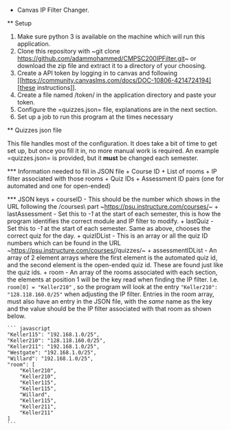 * Canvas IP Filter Changer.

** Setup 
   1. Make sure python 3 is available on the machine which will run this application.
   2. Clone this repository with ~git clone
      https://github.com/adammohammed/CMPSC200IPFilter.git~ or download the zip
      file and extract it to a directory of your choosing.
   3. Create a API token by logging in to canvas and following [[https://community.canvaslms.com/docs/DOC-10806-4214724194][these instructions]].
   4. Create a file named /token/ in the application directory and paste your token.
   5. Configure the =quizzes.json= file, explanations are in the next section.
   6. Set up a job to run this program at the times necessary

** Quizzes json file

   This file handles most of the configuration. It does take a bit of time to
   get set up, but once you fill it in, no more manual work is required. An
   example =quizzes.json= is provided, but it **must** be changed each semester.

*** Information needed to fill in JSON file
    + Course ID
    + List of rooms
    + IP filter associated with those rooms
    + Quiz IDs
    + Assessment ID pairs (one for automated and one for open-ended)
    
*** JSON keys
    + courseID - This should be the number which shows in the URL following the
      /courses\ part ~https://psu.instructure.com/courses/<courseID>~
    + lastAssessment - Set this to *-1* at the start of each semester, this is
      how the program identifies the correct module and IP filter to modify.
    + lastQuiz - Set this to *-1* at the start of each semester. Same as above,
      chooses the correct quiz for the day.
    + quizIDList - This is an array or all the quiz ID numbers which can be
      found in the URL ~https://psu.instructure.com/courses/<courseID>/quizzes/<quizID>~
    + assessmentIDList - An array of 2 element arrays where the first element is
      the automated quiz id, and the second element is the open-ended quiz id.
      These are found just like the quiz ids.
    + room - An array of the rooms associated with each section, the elements at
      position 1 will be the key read when finding the IP filter. I.e. `room[0] = "Keller210"` , so the program will look at the entry `"Keller210": "128.118.160.0/25"` when adjusting the IP filter. Entries in the room
      array, must also have an entry in the JSON file, with the *same* name as
      the key and the value should be the IP filter associated with that room as
      shown below.

    ``` javascript
    "Keller115": "192.168.1.0/25",
    "Keller210": "128.118.160.0/25",
    "Keller211": "192.168.1.0/25",
    "Westgate": "192.168.1.0/25",
    "Willard": "192.168.1.0/25",
    "room": [
        "Keller210",
        "Keller210",
        "Keller115",
        "Keller115",   
        "Willard",
        "Keller115",
        "Keller211",
        "Keller211"
    ]
    ```

